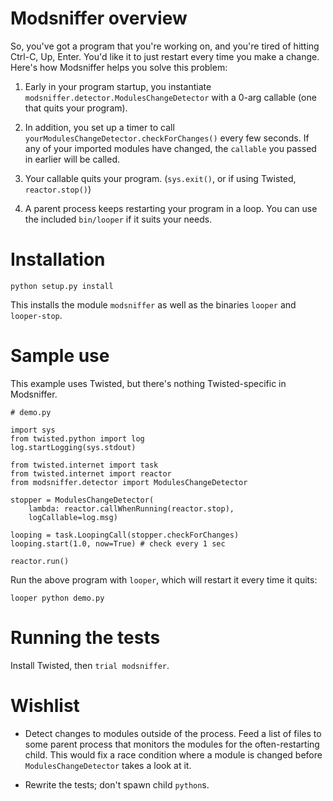 Modsniffer overview
==============

So, you've got a program that you're working on, and you're tired of
hitting Ctrl-C, Up, Enter.  You'd like it to just restart every time you
make a change.  Here's how Modsniffer helps you solve this problem:

1.	Early in your program startup, you instantiate
	`modsniffer.detector.ModulesChangeDetector` with a 0-arg callable
	(one that quits your program).

2.	In addition, you set up a timer to call `yourModulesChangeDetector.checkForChanges()`
	every few seconds.  If any of your imported modules have changed,
	the `callable` you passed in earlier will be called.

3.	Your callable quits your program. (`sys.exit()`, or if using Twisted, `reactor.stop()`)

4.	A parent process keeps restarting your program in a loop.  You can use
	the included `bin/looper` if it suits your needs.


Installation
========
`python setup.py install`

This installs the module `modsniffer` as well as the binaries `looper` and `looper-stop`.


Sample use
========
This example uses Twisted, but there's nothing Twisted-specific in Modsniffer.

```
# demo.py

import sys
from twisted.python import log
log.startLogging(sys.stdout)

from twisted.internet import task
from twisted.internet import reactor
from modsniffer.detector import ModulesChangeDetector

stopper = ModulesChangeDetector(
	lambda: reactor.callWhenRunning(reactor.stop),
	logCallable=log.msg)

looping = task.LoopingCall(stopper.checkForChanges)
looping.start(1.0, now=True) # check every 1 sec

reactor.run()
```

Run the above program with `looper`, which will restart it every time it quits:
```
looper python demo.py
```


Running the tests
=============

Install Twisted, then `trial modsniffer`.


Wishlist
=====
*	Detect changes to modules outside of the process.  Feed a list of files
	to some parent process that monitors the modules for the often-restarting child.
	This would fix a race condition where a module is changed before
	`ModulesChangeDetector` takes a look at it.

*	Rewrite the tests; don't spawn child `python`s.
